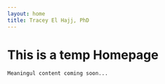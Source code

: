 ```yaml
---
layout: home
title: Tracey El Hajj, PhD
---
```


# This is a temp Homepage

`Meaningul content coming soon...`

<!--Syntax highlighted code block

# Header 1
## Header 2
### Header 3

- Bulleted
- List

1. Numbered
2. List

**Bold** and _Italic_ and `Code` text

[Link](url) and ![Image](src)-->
